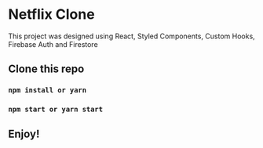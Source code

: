 # Netflix Clone

This project was designed using React, Styled Components, Custom Hooks, Firebase Auth and Firestore

## Clone this repo

### `npm install or yarn`

### `npm start or yarn start`

## Enjoy!
